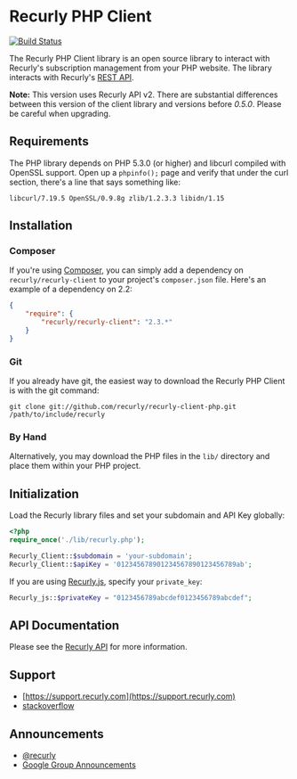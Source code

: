 # Recurly PHP Client

[![Build Status](https://travis-ci.org/recurly/recurly-client-php.png?branch=master)](https://travis-ci.org/recurly/recurly-client-php)

The Recurly PHP Client library is an open source library to interact with
Recurly's subscription management from your PHP website. The library interacts
with Recurly's [REST API](http://support.recurly.com/faqs/api).

**Note:** This version uses Recurly API v2. There are substantial differences
between this version of the client library and versions before _0.5.0_. Please
be careful when upgrading.

## Requirements

The PHP library depends on PHP 5.3.0 (or higher) and libcurl compiled with
OpenSSL support. Open up a `phpinfo();` page and verify that under the curl
section, there's a line that says something like:

```
libcurl/7.19.5 OpenSSL/0.9.8g zlib/1.2.3.3 libidn/1.15
```

## Installation

### Composer

If you're using [Composer](http://getcomposer.org/), you can simply add a
dependency on `recurly/recurly-client` to your project's `composer.json` file.
Here's an example of a dependency on 2.2:

```json
{
    "require": {
        "recurly/recurly-client": "2.3.*"
    }
}
```

### Git

If you already have git, the easiest way to download the Recurly PHP Client is
with the git command:

```
git clone git://github.com/recurly/recurly-client-php.git /path/to/include/recurly
```

### By Hand

Alternatively, you may download the PHP files in the `lib/` directory and place
them within your PHP project.

## Initialization

Load the Recurly library files and set your subdomain and API Key globally:

```php
<?php
require_once('./lib/recurly.php');

Recurly_Client::$subdomain = 'your-subdomain';
Recurly_Client::$apiKey = '012345678901234567890123456789ab';
```

If you are using [Recurly.js](http://js.recurly.com), specify your `private_key`:

```php
Recurly_js::$privateKey = "0123456789abcdef0123456789abcdef";
```

## API Documentation

Please see the [Recurly API](http://docs.recurly.com/api) for more information.

## Support

- [https://support.recurly.com](https://support.recurly.com)
- [stackoverflow](http://stackoverflow.com/questions/tagged/recurly)

## Announcements

- [@recurly](https://twitter.com/recurly)
- [Google Group Announcements](https://groups.google.com/group/recurly-api)
